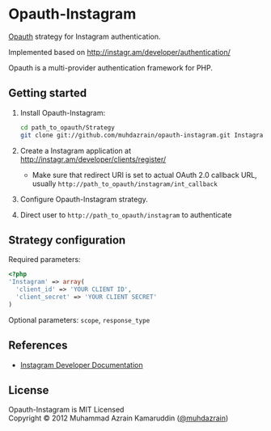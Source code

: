 Opauth-Instagram
================
[Opauth][1] strategy for Instagram authentication.

Implemented based on http://instagr.am/developer/authentication/

Opauth is a multi-provider authentication framework for PHP.

Getting started
----------------
1. Install Opauth-Instagram:
   ```bash
   cd path_to_opauth/Strategy
   git clone git://github.com/muhdazrain/opauth-instagram.git Instagram
   ```

2. Create a Instagram application at http://instagr.am/developer/clients/register/
   - Make sure that redirect URI is set to actual OAuth 2.0 callback URL, usually `http://path_to_opauth/instagram/int_callback`

   
3. Configure Opauth-Instagram strategy.

4. Direct user to `http://path_to_opauth/instagram` to authenticate


Strategy configuration
----------------------

Required parameters:

```php
<?php
'Instagram' => array(
  'client_id' => 'YOUR CLIENT ID',
  'client_secret' => 'YOUR CLIENT SECRET'
)
```

Optional parameters:
`scope`, `response_type`


References
----------
- [Instagram Developer Documentation](http://instagr.am/developer/authentication/)

License
---------
Opauth-Instagram is MIT Licensed  
Copyright © 2012 Muhammad Azrain Kamaruddin ([@muhdazrain][2])

[1]: https://github.com/uzyn/opauth
[2]: http://twitter.com/muhdazrain